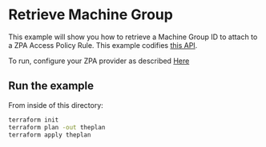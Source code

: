 # Retrieve Machine Group

This example will show you how to retrieve a Machine Group ID to attach to a ZPA Access Policy Rule.
This example codifies [this API](https://help.zscaler.com/zpa/api-reference#/machine-group-controller/getMachineGroups).

To run, configure your ZPA provider as described [Here](https://github.com/zscaler/terraform-provider-zpa/blob/master/docs/index.html.markdown)

## Run the example

From inside of this directory:

```bash
terraform init
terraform plan -out theplan
terraform apply theplan
```

